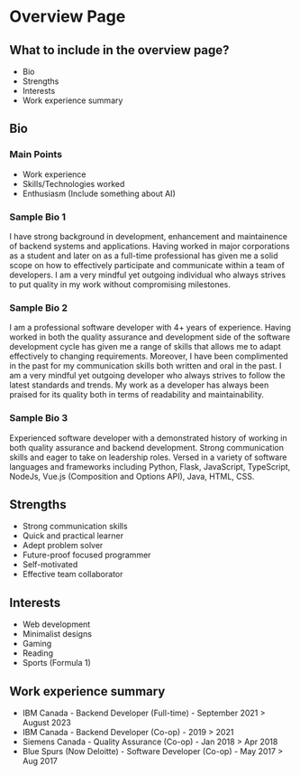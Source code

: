 # Overview Page

## What to include in the overview page?

- Bio
- Strengths
- Interests
- Work experience summary

## Bio

### Main Points

- Work experience
- Skills/Technologies worked
- Enthusiasm (Include something about AI)

### Sample Bio 1

I have strong background in development, enhancement and maintainence of backend systems and applications. Having worked in major corporations as a student and later on as a full-time professional has given me a solid scope on how to effectively participate and communicate within a team of developers. I am a very mindful yet outgoing individual who always strives to put quality in my work without compromising milestones.

### Sample Bio 2

I am a professional software developer with 4+ years of experience. Having worked in both the quality assurance and development side of the software development cycle has given me a range of skills that allows me to adapt effectively to changing requirements. Moreover, I have been complimented in the past for my communication skills both written and oral in the past. I am a very mindful yet outgoing developer who always strives to follow the latest standards and trends. My work as a developer has always been praised for its quality both in terms of readability and maintainability.

### Sample Bio 3

Experienced software developer with a demonstrated history of working in both quality assurance and backend development. Strong communication skills and eager to take on leadership roles. Versed in a variety of software languages and frameworks including Python, Flask, JavaScript, TypeScript, NodeJs, Vue.js (Composition and Options API), Java, HTML, CSS.

## Strengths

- Strong communication skills
- Quick and practical learner
- Adept problem solver
- Future-proof focused programmer
- Self-motivated
- Effective team collaborator

## Interests

- Web development
- Minimalist designs
- Gaming
- Reading
- Sports (Formula 1)

## Work experience summary

- IBM Canada - Backend Developer (Full-time) - September 2021 > August 2023
- IBM Canada - Backend Developer (Co-op) - 2019 > 2021
- Siemens Canada - Quality Assurance (Co-op) - Jan 2018 > Apr 2018
- Blue Spurs (Now Deloitte) - Software Developer (Co-op) - May 2017 > Aug 2017

